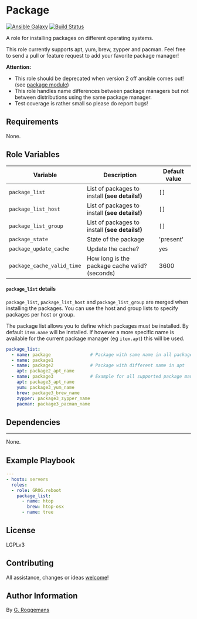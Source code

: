 # Package

[![Ansible Galaxy](http://img.shields.io/badge/galaxy-GROG.package-660198.svg?style=flat)](https://galaxy.ansible.com/list#/roles/)
[![Build Status](https://travis-ci.org/GROG/ansible-role-package.svg?branch=master)](https://travis-ci.org/GROG/ansible-role-reboot)

A role for installing packages on different operating systems.

This role currently supports apt, yum, brew, zypper and pacman. Feel free to send a
pull or feature request to add your favorite package manager!

**Attention:**
- This role should be deprecated when version 2 off ansible comes out! (see
  [package module](http://docs.ansible.com/ansible/package_module.html))
- This role handles name differences between package managers but not between
  distributions using the same package manager.
- Test coverage is rather small so please do report bugs!

## Requirements

None.

## Role Variables

| Variable | Description | Default value |
|----------|-------------|---------------|
| `package_list` | List of packages to install **(see details!)** | `[]` |
| `package_list_host`| List of packages to install **(see details!)**  | `[]` |
| `package_list_group` | List of packages to install **(see details!)** | `[]` |
| `package_state` | State of the package | 'present' |
| `package_update_cache` | Update the cache? | `yes` |
| `package_cache_valid_time` | How long is the package cache valid? (seconds) | 3600 |

#### `package_list` details

`package_list`, `package_list_host` and `package_list_group` are merged when
installing the packages. You can use the host and group lists to specify
packages per host or group.

The package list allows you to define which packages must be installed. By
default `item.name` will be installed. If however a more specific name is
available for the current package manager (eg `item.apt`) this will be used.

```yaml
package_list:
  - name: package               # Package with same name in all package managers
  - name: package1
  - name: package2              # Package with different name in apt
    apt: package2_apt_name
  - name: package3              # Example for all supported package managers
    apt: package3_apt_name
    yum: package3_yum_name
    brew: package3_brew_name
    zypper: package3_zypper_name
    pacman: package3_pacman_name
```

## Dependencies
------------

None.

## Example Playbook

```yaml
---
- hosts: servers
  roles:
  - role: GROG.reboot
    package_list:
      - name: htop
        brew: htop-osx
      - name: tree
```

## License

LGPLv3

## Contributing

All assistance, changes or ideas [welcome](https://github.com/GROG/ansible-role-package/issues)!

## Author Information

By [G. Roggemans](https://github.com/groggemans)
